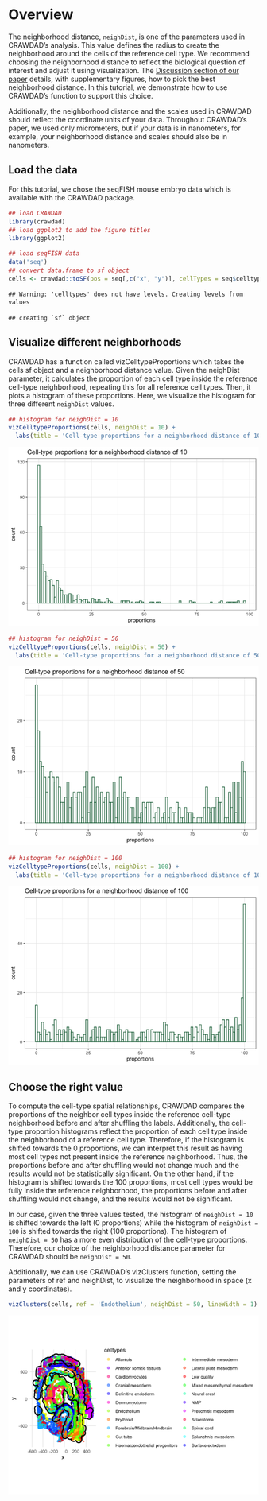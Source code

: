 # Overview

The neighborhood distance, `neighDist`, is one of the parameters used in
CRAWDAD’s analysis. This value defines the radius to create the
neighborhood around the cells of the reference cell type. We recommend
choosing the neighborhood distance to reflect the biological question of
interest and adjust it using visualization. The [Discussion section of
our paper](https://www.nature.com/articles/s41467-024-55700-1#Sec8)
details, with supplementary figures, how to pick the best neighborhood
distance. In this tutorial, we demonstrate how to use CRAWDAD’s function
to support this choice.

Additionally, the neighborhood distance and the scales used in CRAWDAD
should reflect the coordinate units of your data. Throughout CRAWDAD’s
paper, we used only micrometers, but if your data is in nanometers, for
example, your neighborhood distance and scales should also be in
nanometers.

## Load the data

For this tutorial, we chose the seqFISH mouse embryo data which is
available with the CRAWDAD package.

``` r
## load CRAWDAD
library(crawdad)
## load ggplot2 to add the figure titles
library(ggplot2)
```

``` r
## load seqFISH data
data('seq')
## convert data.frame to sf object
cells <- crawdad::toSF(pos = seq[,c("x", "y")], cellTypes = seq$celltypes)
```

    ## Warning: 'celltypes' does not have levels. Creating levels from values

    ## creating `sf` object

## Visualize different neighborhoods

CRAWDAD has a function called vizCelltypeProportions which takes the
cells sf object and a neighborhood distance value. Given the neighDist
parameter, it calculates the proportion of each cell type inside the
reference cell-type neighborhood, repeating this for all reference cell
types. Then, it plots a histogram of these proportions. Here, we
visualize the histogram for three different `neighDist` values.

``` r
## histogram for neighDist = 10
vizCelltypeProportions(cells, neighDist = 10) + 
  labs(title = 'Cell-type proportions for a neighborhood distance of 10')
```

![](choosing_neighDist_files/figure-markdown_github/unnamed-chunk-1-1.png)

``` r
## histogram for neighDist = 50
vizCelltypeProportions(cells, neighDist = 50) + 
  labs(title = 'Cell-type proportions for a neighborhood distance of 50')
```

![](choosing_neighDist_files/figure-markdown_github/unnamed-chunk-2-1.png)

``` r
## histogram for neighDist = 100
vizCelltypeProportions(cells, neighDist = 100) + 
  labs(title = 'Cell-type proportions for a neighborhood distance of 100')
```

![](choosing_neighDist_files/figure-markdown_github/unnamed-chunk-3-1.png)

## Choose the right value

To compute the cell-type spatial relationships, CRAWDAD compares the
proportions of the neighbor cell types inside the reference cell-type
neighborhood before and after shuffling the labels. Additionally, the
cell-type proportion histograms reflect the proportion of each cell type
inside the neighborhood of a reference cell type. Therefore, if the
histogram is shifted towards the 0 proportions, we can interpret this
result as having most cell types not present inside the reference
neighborhood. Thus, the proportions before and after shuffling would not
change much and the results would not be statistically significant. On
the other hand, if the histogram is shifted towards the 100 proportions,
most cell types would be fully inside the reference neighborhood, the
proportions before and after shuffling would not change, and the results
would not be significant.

In our case, given the three values tested, the histogram of
`neighDist = 10` is shifted towards the left (0 proportions) while the
histogram of `neighDist = 100` is shifted towards the right (100
proportions). The histogram of `neighDist = 50` has a more even
distribution of the cell-type proportions. Therefore, our choice of the
neighborhood distance parameter for CRAWDAD should be `neighDist = 50`.

Additionally, we can use CRAWDAD’s vizClusters function, setting the
parameters of ref and neighDist, to visualize the neighborhood in space
(x and y coordinates).

``` r
vizClusters(cells, ref = 'Endothelium', neighDist = 50, lineWidth = 1)
```

![](choosing_neighDist_files/figure-markdown_github/viz_space-1.png)
